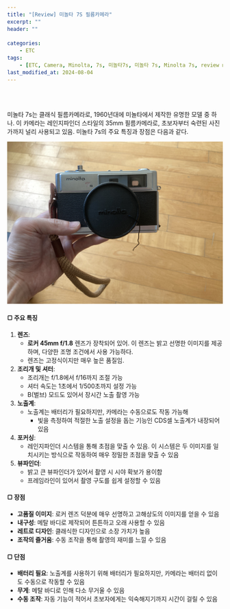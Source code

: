 ```yaml
---
title: "[Review] 미놀타 7S 필름카메라"
excerpt: ""
header: ""

categories:
    - ETC
tags:
    - [ETC, Camera, Minolta, 7s, 미놀타7s, 미놀타 7s, Minolta 7s, review minolta camera, minolta camera, ]
last_modified_at: 2024-08-04
---
```

<br><br>

미놀타 7s는 클래식 필름카메라로, 1960년대에 미놀타에서 제작한 유명한 모델 중 하나. 이 카메라는 레인지파인더 스타일의 35mm 필름카메라로, 초보자부터 숙련된 사진가까지 널리 사용되고 있음. 미놀타 7s의 주요 특징과 장점은 다음과 같다.


![0](/upload/2024-08-04-미놀타_7S_필름카메라.md/0.jpg)



#### ▢ 주요 특징

1. **렌즈**:
	- **로커 45mm f/1.8** 렌즈가 장착되어 있어. 이 렌즈는 밝고 선명한 이미지를 제공하며, 다양한 조명 조건에서 사용 가능하다.
	- 렌즈는 고정식이지만 매우 높은 품질임.
2. **조리개 및 셔터**:
	- 조리개는 f/1.8에서 f/16까지 조절 가능
	- 셔터 속도는 1초에서 1/500초까지 설정 가능
	- B(벌브) 모드도 있어서 장시간 노출 촬영 가능
3. **노출계**:
	- 노출계는 배터리가 필요하지만, 카메라는 수동으로도 작동 가능해
		- 빛을 측정하여 적절한 노출 설정을 돕는 기능인 CDS셀 노출계가 내장되어 있음
4. **포커싱**:
	- 레인지파인더 시스템을 통해 초점을 맞출 수 있음. 이 시스템은 두 이미지를 일치시키는 방식으로 작동하여 매우 정밀한 초점을 맞출 수 있음
5. **뷰파인더**:
	- 밝고 큰 뷰파인더가 있어서 촬영 시 시야 확보가 용이함
	- 프레임라인이 있어서 촬영 구도를 쉽게 설정할 수 있음


#### ▢ 장점

- **고품질 이미지**: 로커 렌즈 덕분에 매우 선명하고 고해상도의 이미지를 얻을 수 있음
- **내구성**: 메탈 바디로 제작되어 튼튼하고 오래 사용할 수 있음
- **레트로 디자인**: 클래식한 디자인으로 소장 가치가 높음
- **조작의 즐거움**: 수동 조작을 통해 촬영의 재미를 느낄 수 있음


#### ▢ 단점

- **배터리 필요**: 노출계를 사용하기 위해 배터리가 필요하지만, 카메라는 배터리 없이도 수동으로 작동할 수 있음
- **무게**: 메탈 바디로 인해 다소 무거울 수 있음
- **수동 조작**: 자동 기능이 적어서 초보자에게는 익숙해지기까지 시간이 걸릴 수 있음
